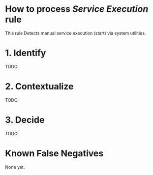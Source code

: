 # How to process *Service Execution* rule
This rule Detects manual service execution (start) via system utilities.

# 1. Identify
TODO

# 2. Contextualize
TODO

# 3. Decide
TODO

# Known False Negatives
None yet.
